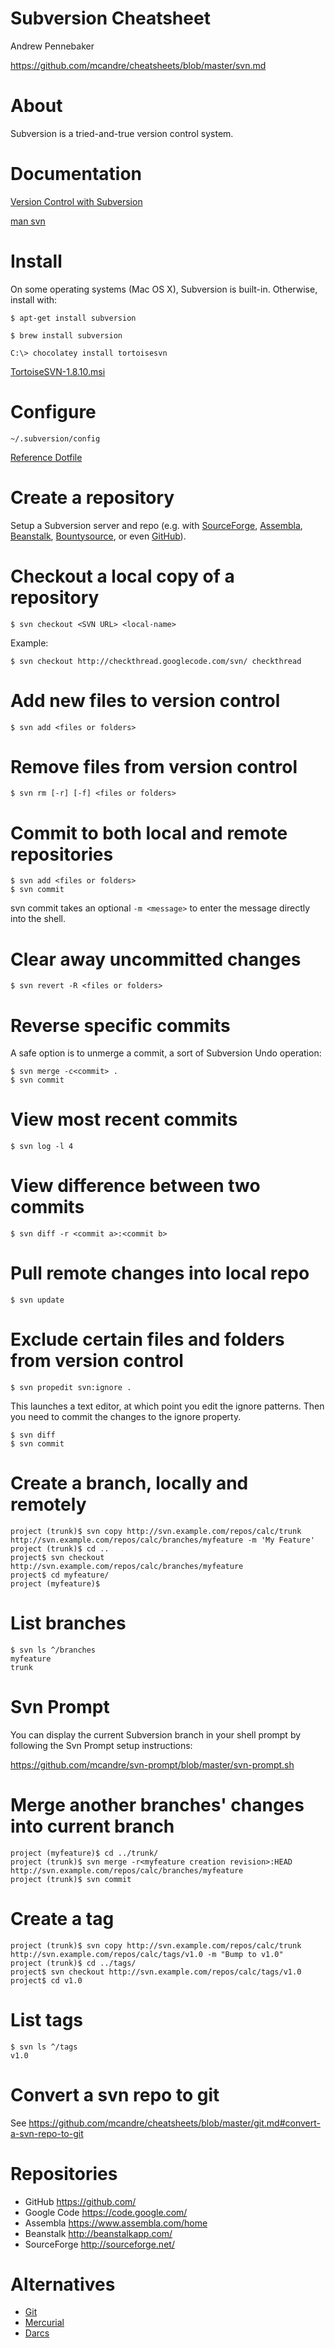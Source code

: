 # Subversion Cheatsheet

Andrew Pennebaker

https://github.com/mcandre/cheatsheets/blob/master/svn.md

# About

Subversion is a tried-and-true version control system.

# Documentation

[Version Control with Subversion](http://svnbook.red-bean.com/)

[man svn](http://man.cx/svn)

# Install

On some operating systems (Mac OS X), Subversion is built-in. Otherwise, install with:

```
$ apt-get install subversion

$ brew install subversion

C:\> chocolatey install tortoisesvn
```

[TortoiseSVN-1.8.10.msi](http://tortoisesvn.net/downloads.html)

# Configure

```
~/.subversion/config
```

[Reference Dotfile](https://github.com/jspahrsummers/dotfiles/blob/master/.subversion/config)

# Create a repository

Setup a Subversion server and repo (e.g. with [SourceForge](http://sourceforge.net/), [Assembla](https://www.assembla.com/), [Beanstalk](http://beanstalkapp.com/), [Bountysource](https://www.bountysource.com/), or even [GitHub](https://help.github.com/articles/support-for-subversion-clients/)).

# Checkout a local copy of a repository

```
$ svn checkout <SVN URL> <local-name>
```

Example:

```
$ svn checkout http://checkthread.googlecode.com/svn/ checkthread
```

# Add new files to version control

```
$ svn add <files or folders>
```

# Remove files from version control

```
$ svn rm [-r] [-f] <files or folders>
```

# Commit to both local and remote repositories

```
$ svn add <files or folders>
$ svn commit
```

svn commit takes an optional `-m <message>` to enter the message directly into the shell.

# Clear away uncommitted changes

```
$ svn revert -R <files or folders>
```

# Reverse specific commits

A safe option is to unmerge a commit, a sort of Subversion Undo operation:

```
$ svn merge -c<commit> .
$ svn commit
```

# View most recent commits

```
$ svn log -l 4
```

# View difference between two commits

```
$ svn diff -r <commit a>:<commit b>
```

# Pull remote changes into local repo

```
$ svn update
```

# Exclude certain files and folders from version control

```
$ svn propedit svn:ignore .
```

This launches a text editor, at which point you edit the ignore patterns. Then you need to commit the changes to the ignore property.

```
$ svn diff
$ svn commit
```

# Create a branch, locally and remotely

```
project (trunk)$ svn copy http://svn.example.com/repos/calc/trunk http://svn.example.com/repos/calc/branches/myfeature -m 'My Feature'
project (trunk)$ cd ..
project$ svn checkout http://svn.example.com/repos/calc/branches/myfeature
project$ cd myfeature/
project (myfeature)$
```

# List branches

```
$ svn ls ^/branches
myfeature
trunk
```

# Svn Prompt

You can display the current Subversion branch in your shell prompt by following the Svn Prompt setup instructions:

https://github.com/mcandre/svn-prompt/blob/master/svn-prompt.sh

# Merge another branches' changes into current branch

```
project (myfeature)$ cd ../trunk/
project (trunk)$ svn merge -r<myfeature creation revision>:HEAD http://svn.example.com/repos/calc/branches/myfeature
project (trunk)$ svn commit
```

# Create a tag

```
project (trunk)$ svn copy http://svn.example.com/repos/calc/trunk http://svn.example.com/repos/calc/tags/v1.0 -m "Bump to v1.0"
project (trunk)$ cd ../tags/
project$ svn checkout http://svn.example.com/repos/calc/tags/v1.0
project$ cd v1.0
```

# List tags

```
$ svn ls ^/tags
v1.0
```

# Convert a svn repo to git

See https://github.com/mcandre/cheatsheets/blob/master/git.md#convert-a-svn-repo-to-git

# Repositories

* GitHub https://github.com/
* Google Code https://code.google.com/
* Assembla https://www.assembla.com/home
* Beanstalk http://beanstalkapp.com/
* SourceForge http://sourceforge.net/

# Alternatives

* [Git](https://github.com/mcandre/cheatsheets/blob/master/git.md)
* [Mercurial](http://mercurial.selenic.com/)
* [Darcs](http://darcs.net/)
